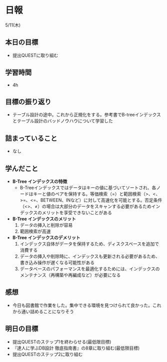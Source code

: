 # 日報

5/11(木)

## 本日の目標

- 提出QUESTに取り組む

## 学習時間

- 4h

## 目標の振り返り

- テーブル設計の途中。これから正規化をする。参考書でB-treeインデックスとテーブル設計のバッドノウハウについて学習した

## 詰まっていること

- なし

## 学んだこと

- **B-Tree インデックスの特徴**
    - B-Treeインデックスではデータはキーの値に基づいてソートされ、各ノードはキーと値のペアを保持する。等価検索（=）と範囲検索（>、<、>=、<=、BETWEEN、INなど）に対して高速化を可能とする。否定条件（<>、≠）の場合は大部分のデータをスキャンする必要があるためインデックスのメリットを享受できないことがある
- **B-Tree インデックスのメリット**
    1. データの挿入と削除が容易
    2. 範囲検索が高速
- **B-Tree インデックスのデメリット**
    1. インデックス自体がデータを保持するため、ディスクスペースを追加で消費する
    2. データの挿入や削除時に、インデックスも更新される必要があるため、書き込み操作が遅くなる可能性がある
    3. データベースのパフォーマンスを最適化するためには、インデックスのメンテナンス（再構築や再編成など）が必要になる

## 感想

- 今日も図書館で作業をした。集中できる環境を見つけられて良かった。これから通い詰めることになりそう

## 明日の目標

- 提出QUESTのステップ1を終わらせる(最低限目標)
- 『達人に学ぶDB設計 徹底指南書』の8章に取り組む(最低限目標)
- 提出QUESTのステップ2に取り組む
